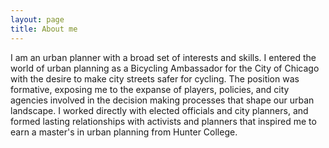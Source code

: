 ```yaml
---
layout: page
title: About me
---
```

I am an urban planner with a broad set of interests and skills. I entered the world of urban planning as a Bicycling Ambassador for the City of Chicago with the desire to make city streets safer for cycling. The position was formative, exposing me to the expanse of players, policies, and city agencies involved in the decision making processes that shape our urban landscape. I worked directly with elected officials and city planners, and formed lasting relationships with activists and planners that inspired me to earn a master's in urban planning from Hunter College. 
